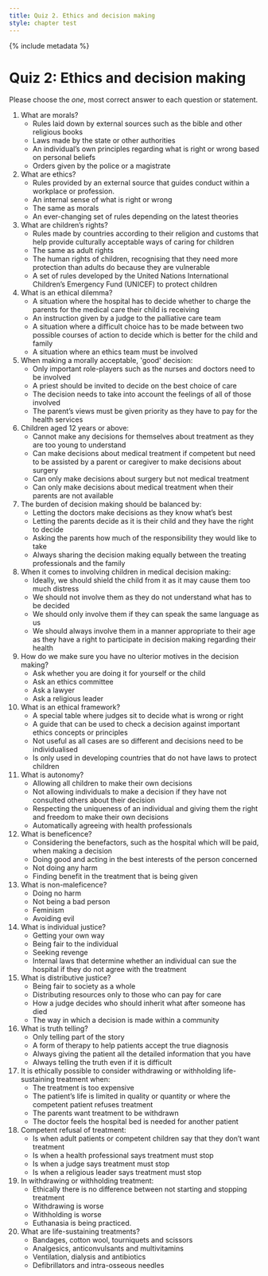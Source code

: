 ```yaml
---
title: Quiz 2. Ethics and decision making
style: chapter test
---
```


{% include metadata %}

# Quiz 2: Ethics and decision making

Please choose the *one*, most correct answer to each question or statement.

1. What are morals?
    - Rules laid down by external sources such as the bible and other religious books
    - Laws made by the state or other authorities
    + An individual’s own principles regarding what is right or wrong based on personal beliefs
    - Orders given by the police or a magistrate
2. What are ethics?
    + Rules provided by an external source that guides conduct within a workplace or profession.
    - An internal sense of what is right or wrong
    - The same as morals
    - An ever-changing set of rules depending on the latest theories
3. What are children’s rights?
    - Rules made by countries according to their religion and customs that help provide culturally acceptable ways of caring for children
    - The same as adult rights
    + The human rights of children, recognising that they need more protection than adults do because they are vulnerable
    - A set of rules developed by the United Nations International Children’s Emergency Fund (UNICEF) to protect children
4. What is an ethical dilemma?
    - A situation where the hospital has to decide whether to charge the parents for the medical care their child is receiving
    - An instruction given by a judge to the palliative care team
    + A situation where a difficult choice has to be made between two possible courses of action to decide which is better for the child and family
    - A situation where an ethics team must be involved
5. When making a morally acceptable, 'good' decision:
    - Only important role-players such as the nurses and doctors need to be involved
    - A priest should be invited to decide on the best choice of care
    + The decision needs to take into account the feelings of all of those involved
    - The parent’s views must be given priority as they have to pay for the health services
6. Children aged 12 years or above:
    - Cannot make any decisions for themselves about treatment as they are too young to understand
    + Can make decisions about medical treatment if competent but need to be assisted by a parent or caregiver to make decisions about surgery
    - Can only make decisions about surgery but not medical treatment
    - Can only make decisions about medical treatment when their parents are not available
7. The burden of decision making should be balanced by:
    - Letting the doctors make decisions as they know what’s best
    - Letting the parents decide as it is their child and they have the right to decide
    + Asking the parents how much of the responsibility they would like to take
    - Always sharing the decision making equally between the treating professionals and the family
8. When it comes to involving children in medical decision making:
    - Ideally, we should shield the child from it as it may cause them too much distress
    - We should not involve them as they do not understand what has to be decided
    - We should only involve them if they can speak the same language as us
    + We should always involve them in a manner appropriate to their age as they have a right to participate in decision making regarding their health
9. How do we make sure you have no ulterior motives in the decision making?
    + Ask whether you are doing it for yourself or the child
    - Ask an ethics committee
    - Ask a lawyer
    - Ask a religious leader
10. What is an ethical framework?
    - A special table where judges sit to decide what is wrong or right
    + A guide that can be used to check a decision against important ethics concepts or principles
    - Not useful as all cases are so different and decisions need to be individualised
    - Is only used in developing countries that do not have laws to protect children
11. What is autonomy?
    - Allowing all children to make their own decisions
    - Not allowing individuals to make a decision if they have not consulted others about their decision
    + Respecting the uniqueness of an individual and giving them the right and freedom to make their own decisions
    - Automatically agreeing with health professionals
12. What is beneficence?
    - Considering the benefactors, such as the hospital which will be paid, when making a decision
    + Doing good and acting in the best interests of the person concerned
    - Not doing any harm
    - Finding benefit in the treatment that is being given
13. What is non-maleficence?
    + Doing no harm
    - Not being a bad person
    - Feminism
    - Avoiding evil
14. What is individual justice?
    - Getting your own way
    + Being fair to the individual
    - Seeking revenge
    - Internal laws that determine whether an individual can sue the hospital if they do not agree with the treatment
15. What is distributive justice?
    + Being fair to society as a whole
    - Distributing resources only to those who can pay for care
    - How a judge decides who should inherit what after someone has died
    - The way in which a decision is made within a community
16. What is truth telling?
    - Only telling part of the story
    - A form of therapy to help patients accept the true diagnosis
    - Always giving the patient all the detailed information that you have
    + Always telling the truth even if it is difficult
17. It is ethically possible to consider withdrawing or withholding life-sustaining treatment when:
    - The treatment is too expensive
    + The patient’s life is limited in quality or quantity or where the competent patient refuses treatment
    - The parents want treatment to be withdrawn
    - The doctor feels the hospital bed is needed for another patient
18. Competent refusal of treatment:
    + Is when adult patients or competent children say that they don’t want treatment
    - Is when a health professional says treatment must stop
    - Is when a judge says treatment must stop
    - Is when a religious leader says treatment must stop
19. In withdrawing or withholding treatment:
    + Ethically there is no difference between not starting and stopping treatment
    - Withdrawing is worse
    - Withholding is worse
    - Euthanasia is being practiced.
20. What are life-sustaining treatments?
    - Bandages, cotton wool, tourniquets and scissors
    - Analgesics, anticonvulsants and multivitamins
    + Ventilation, dialysis and antibiotics
    - Defibrillators and intra-osseous needles
